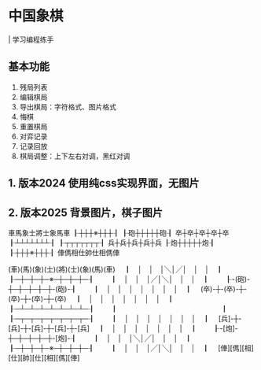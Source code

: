 # 中国象棋
| 学习编程练手
## 基本功能
1. 残局列表
2. 编辑棋局
3. 导出棋局：字符格式、图片格式
4. 悔棋
5. 重置棋局
6. 对弈记录
7. 记录回放
8. 棋局调整：上下左右対调，黑红对调

## 1. 版本2024 使用纯css实现界面，无图片
## 2. 版本2025 背景图片，棋子图片

車馬象士將士象馬車
┠┼┼┼※┼┼┼┨
┠砲┼┼┼┼┼砲┨
卒┼卒┼卒┼卒┼卒
┠┴┴┴┴┴┴┴┨
┠┬┬┬┬┬┬┬┨
兵┼兵┼兵┼兵┼兵
┠炮┼┼┼┼┼炮┨
┠┼┼┼※┼┼┼┨
俥傌相仕帥仕相傌俥

 (車)(馬)(象)(士)(將)(士)(象)(馬)(車) 
　┃　│　│　│╲│╱│　│　│　┃　
　┠─┼─┼─┼─※─┼─┼─┼─┨　
　┃　│　│　│╱│╲│　│　│　┃　
　┠-(砲)-┼─┼─┼─┼─┼-(砲)-┨　
　┃　│　│　│　│　│　│　│　┃　
 (卒)-┼-(卒)-┼-(卒)-┼-(卒)-┼-(卒) 
　┃　│　│　│　│　│　│　│　┃　
　┠─┴─┴─┴─┴─┴─┴─┴─┨　
　┃　　　　　　　　　　　　　　　┃　
　┠─┬─┬─┬─┬─┬─┬─┬─┨　
　┃　│　│　│　│　│　│　│　┃　
 [兵]-┼-[兵]-┼-[兵]-┼-[兵]-┼-[兵] 
　┃　│　│　│　│　│　│　│　┃　
　┠-[炮]-┼─┼─┼─┼─┼-[炮]-┨　
　┃　│　│　│╲│╱│　│　│　┃　
　┠─┼─┼─┼─※─┼─┼─┼─┨　
　┃　│　│　│╱│╲│　│　│　┃　
 [俥][傌][相][仕][帥][仕][相][傌][俥] 

